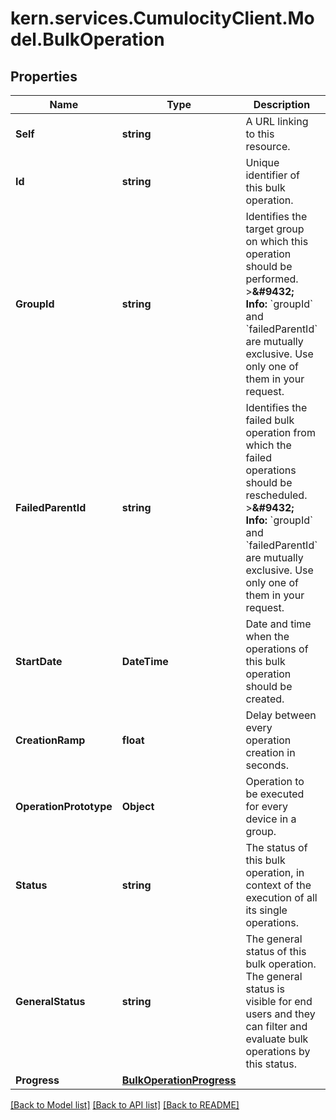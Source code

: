 
# kern.services.CumulocityClient.Model.BulkOperation

## Properties

Name | Type | Description | Notes
------------ | ------------- | ------------- | -------------
**Self** | **string** | A URL linking to this resource. | [optional] [readonly] 
**Id** | **string** | Unique identifier of this bulk operation. | [optional] [readonly] 
**GroupId** | **string** | Identifies the target group on which this operation should be performed. &gt;**&amp;#9432; Info:** &#x60;groupId&#x60; and &#x60;failedParentId&#x60; are mutually exclusive. Use only one of them in your request.  | [optional] 
**FailedParentId** | **string** | Identifies the failed bulk operation from which the failed operations should be rescheduled. &gt;**&amp;#9432; Info:** &#x60;groupId&#x60; and &#x60;failedParentId&#x60; are mutually exclusive. Use only one of them in your request.  | [optional] 
**StartDate** | **DateTime** | Date and time when the operations of this bulk operation should be created. | [optional] 
**CreationRamp** | **float** | Delay between every operation creation in seconds. | [optional] 
**OperationPrototype** | **Object** | Operation to be executed for every device in a group. | [optional] 
**Status** | **string** | The status of this bulk operation, in context of the execution of all its single operations. | [optional] [readonly] 
**GeneralStatus** | **string** | The general status of this bulk operation. The general status is visible for end users and they can filter and evaluate bulk operations by this status. | [optional] [readonly] 
**Progress** | [**BulkOperationProgress**](BulkOperationProgress.md) |  | [optional] 

[[Back to Model list]](../README.md#documentation-for-models)
[[Back to API list]](../README.md#documentation-for-api-endpoints)
[[Back to README]](../README.md)

